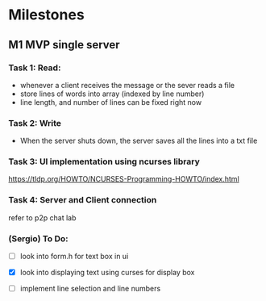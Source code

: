 # Milestones

## M1 MVP single server

### Task 1: Read: 

- whenever a client receives the message or the sever reads a file 
- store lines of words into array (indexed by line number)
- line length, and number of lines can be fixed right now

### Task 2: Write

- When the server shuts down, the server saves all the lines into a txt file 

### Task 3: UI implementation using ncurses library

https://tldp.org/HOWTO/NCURSES-Programming-HOWTO/index.html

### Task 4: Server and Client connection

refer to p2p chat lab

### (Sergio) To Do:
 - [ ] look into form.h for text box in ui
 - [x] look into displaying text using curses for display box
 - [ ] implement line selection and line numbers
 

